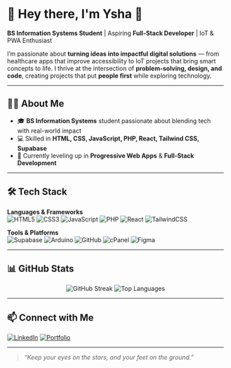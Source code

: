 # 🌟 Hey there, I'm Ysha 👋

**BS Information Systems Student** | Aspiring **Full-Stack Developer** | IoT & PWA Enthusiast  

I’m passionate about **turning ideas into impactful digital solutions** — from healthcare apps that improve accessibility to IoT projects that bring smart concepts to life. I thrive at the intersection of **problem-solving, design, and code**, creating projects that put **people first** while exploring technology.

---

## 👩‍💻 About Me

- 🎓 **BS Information Systems** student passionate about blending tech with real-world impact  
- 💻 Skilled in **HTML, CSS, JavaScript, PHP, React, Tailwind CSS, Supabase**  
- 🌱 Currently leveling up in **Progressive Web Apps** & **Full-Stack Development**  

---

## 🛠 Tech Stack

**Languages & Frameworks**  
![HTML5](https://img.shields.io/badge/HTML5-E34F26?style=for-the-badge&logo=html5&logoColor=white)
![CSS3](https://img.shields.io/badge/CSS3-1572B6?style=for-the-badge&logo=css3&logoColor=white)
![JavaScript](https://img.shields.io/badge/JavaScript-F7DF1E?style=for-the-badge&logo=javascript&logoColor=black)
![PHP](https://img.shields.io/badge/PHP-777BB4?style=for-the-badge&logo=php&logoColor=white)
![React](https://img.shields.io/badge/React-20232A?style=for-the-badge&logo=react&logoColor=61DAFB)
![TailwindCSS](https://img.shields.io/badge/Tailwind_CSS-38B2AC?style=for-the-badge&logo=tailwind-css&logoColor=white)

**Tools & Platforms**  
![Supabase](https://img.shields.io/badge/Supabase-3ECF8E?style=for-the-badge&logo=supabase&logoColor=white)
![Arduino](https://img.shields.io/badge/Arduino-00979D?style=for-the-badge&logo=arduino&logoColor=white)
![GitHub](https://img.shields.io/badge/GitHub-181717?style=for-the-badge&logo=github&logoColor=white)
![cPanel](https://img.shields.io/badge/cPanel-FF6C2C?style=for-the-badge&logo=cpanel&logoColor=white)
![Figma](https://img.shields.io/badge/Figma-F24E1E?style=for-the-badge&logo=figma&logoColor=white)

---

## 📊 GitHub Stats

<div align="center">
  
![GitHub Streak](https://github-readme-streak-stats.herokuapp.com/?user=gillianneysha&theme=radical&hide_border=true)
![Top Languages](https://github-readme-stats.vercel.app/api/top-langs/?username=gillianneysha&layout=compact&theme=radical&hide_border=true)

</div>

---

## 📫 Connect with Me

[![LinkedIn](https://img.shields.io/badge/LinkedIn-0A66C2?style=for-the-badge&logo=linkedin&logoColor=white)](https://www.linkedin.com/in/gillianne-ysha-lim/)
[![Portfolio](https://img.shields.io/badge/Portfolio-4CAF50?style=for-the-badge&logo=laptop&logoColor=white)](https://gillianneysha.vercel.app/)

---

> _“Keep your eyes on the stars, and your feet on the ground.”_
